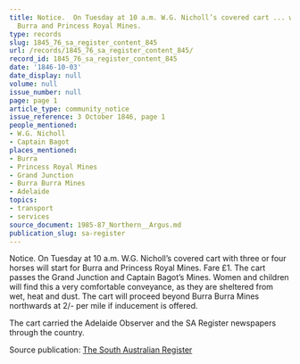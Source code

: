 ```yaml
---
title: Notice.  On Tuesday at 10 a.m. W.G. Nicholl’s covered cart ... will start for
  Burra and Princess Royal Mines.
type: records
slug: 1845_76_sa_register_content_845
url: /records/1845_76_sa_register_content_845/
record_id: 1845_76_sa_register_content_845
date: '1846-10-03'
date_display: null
volume: null
issue_number: null
page: page 1
article_type: community_notice
issue_reference: 3 October 1846, page 1
people_mentioned:
- W.G. Nicholl
- Captain Bagot
places_mentioned:
- Burra
- Princess Royal Mines
- Grand Junction
- Burra Burra Mines
- Adelaide
topics:
- transport
- services
source_document: 1985-87_Northern__Argus.md
publication_slug: sa-register
---
```


Notice.  On Tuesday at 10 a.m. W.G. Nicholl’s covered cart with three or four horses will start for Burra and Princess Royal Mines.  Fare £1.  The cart passes the Grand Junction and Captain Bagot’s Mines.  Women and children will find this a very comfortable conveyance, as they are sheltered from wet, heat and dust.  The cart will proceed beyond Burra Burra Mines northwards at 2/- per mile if inducement is offered.

The cart carried the Adelaide Observer and the SA Register newspapers through the country.

Source publication: [The South Australian Register](/publications/sa-register/)
